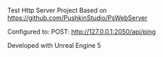 Test Http Server Project
Based on https://github.com/PushkinStudio/PsWebServer

Configured to:
POST: http://127.0.0.1:2050/api/ping 

Developed with Unreal Engine 5
